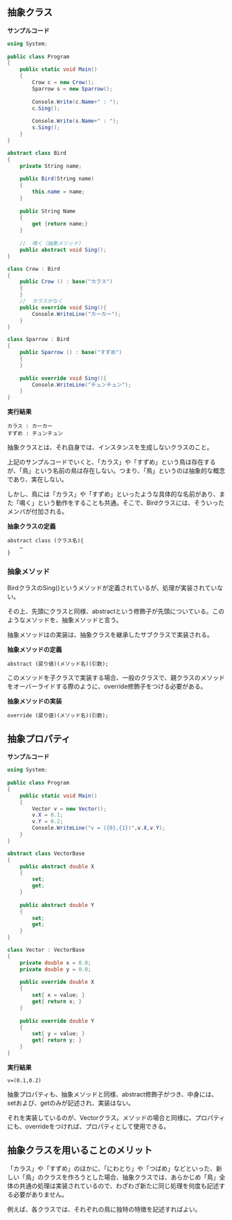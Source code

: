 ## 抽象クラス

**サンプルコード**

```C#
using System;
					
public class Program
{
	public static void Main()
	{
		Crow c = new Crow();
		Sparrow s = new Sparrow();
		
		Console.Write(c.Name+" : ");
		c.Sing();
		
		Console.Write(s.Name+" : ");
		s.Sing();
	}
}

abstract class Bird
{
	private String name;
	
	public Bird(String name)
	{
		this.name = name;
	}
	
	public String Name
	{
		get {return name;}
	}
	
	//  鳴く（抽象メソッド）
	public abstract void Sing();
}

class Crow : Bird
{
	public Crow () : base("カラス")
	{
	}
	//  カラスがなく
	public override void Sing(){
		Console.WriteLine("カーカー");
	}
}

class Sparrow : Bird
{
	public Sparrow () : base("すずめ")
	{
	}
	
	public override void Sing(){
		Console.WriteLine("チュンチュン");
	}
}
```
**実行結果**
```
カラス : カーカー
すずめ : チュンチュン
```

抽象クラスとは、それ自身では、インスタンスを生成しないクラスのこと。

上記のサンプルコードでいくと、「カラス」や「すずめ」という鳥は存在するが、「鳥」という名前の鳥は存在しない。つまり、「鳥」というのは抽象的な概念であり、実在しない。

しかし、鳥には「カラス」や「すずめ」といったような具体的な名前があり、また「鳴く」という動作をすることも共通。そこで、Birdクラスには、そういったメンバが付加される。

**抽象クラスの定義**
```
abstract class (クラス名){
    …
}
```

### 抽象メソッド
BirdクラスのSing()というメソッドが定義されているが、処理が実装されていない。

その上、先頭にクラスと同様、abstractという修飾子が先頭についている。このようなメソッドを、抽象メソッドと言う。

抽象メソッドはの実装は、抽象クラスを継承したサブクラスで実装される。

**抽象メソッドの定義**

```
abstract (戻り値)(メソッド名)(引数);
```

このメソッドを子クラスで実装する場合、一般のクラスで、親クラスのメソッドをオーバーライドする際のように、override修飾子をつける必要がある。

**抽象メソッドの実装**
```
override (戻り値)(メソッド名)(引数);
```

## 抽象プロパティ

**サンプルコード**
```C#
using System;
					
public class Program
{
	public static void Main()
	{
		Vector v = new Vector();
		v.X = 0.1;
		v.Y = 0.2;
		Console.WriteLine("v = ({0},{1})",v.X,v.Y);
	}
}

abstract class VectorBase
{
	public abstract double X
	{
		set;
		get;
	}
	
	public abstract double Y
	{
		set;
		get;
	}
}

class Vector : VectorBase
{
	private double x = 0.0;
	private double y = 0.0;
	
	public override double X
	{
		set{ x = value; }
		get{ return x; }
	}
	
	public override double Y
	{
		set{ y = value; }
		get{ return y; }
	}
}
```

**実行結果**
```
v=(0.1,0.2)
```

抽象プロパティも、抽象メソッドと同様、abstract修飾子がつき、中身には、setおよび、getのみが記述され、実装はない。

それを実装しているのが、Vectorクラス。メソッドの場合と同様に、プロパティにも、overrideをつければ、プロパティとして使用できる。


## 抽象クラスを用いることのメリット
「カラス」や「すずめ」のほかに、「にわとり」や「つばめ」などといった、新しい「鳥」のクラスを作ろうとした場合、抽象クラスでは、あらかじめ「鳥」全体の共通の処理は実装されているので、わざわざ新たに同じ処理を何度も記述する必要がありません。

例えば、各クラスでは、それぞれの鳥に独特の特徴を記述すればよい。

